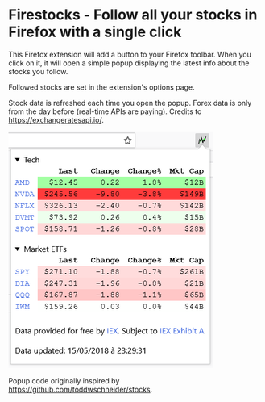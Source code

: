 # Firestocks - Follow all your stocks in Firefox with a single click

This Firefox extension will add a button to your Firefox toolbar.
When you click on it, it will open a simple popup displaying the latest info
about the stocks you follow.

Followed stocks are set in the extension's options page.

Stock data is refreshed each time you open the popup. 
Forex data is only from the day before (real-time APIs are paying).
Credits to https://exchangeratesapi.io/.

![Sreenshot](img/screenshot.png)

Popup code originally inspired by https://github.com/toddwschneider/stocks.
